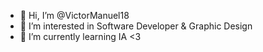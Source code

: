 - 👋 Hi, I’m @VictorManuel18
- 👀 I’m interested in Software Developer & Graphic Design
- 🌱 I’m currently learning IA <3 

<!---
VictorManuel18/VictorManuel18 is a ✨ special ✨ repository because its `README.md` (this file) appears on your GitHub profile.
You can click the Preview link to take a look at your changes.
--->
